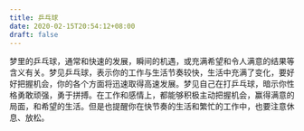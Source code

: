 ```yaml
---
title: 乒乓球
date: 2020-02-15T20:54:12+08:00
draft: false
---
```


梦里的乒乓球，通常和快速的发展，瞬间的机遇，或充满希望和令人满意的结果等含义有关。梦见乒乓球，表示你的工作与生活节奏较快，生活中充满了变化，要好好把握机会，你的各个方面将迅速取得高速发展。梦见自己在打乒乓球，暗示你性格勇敢顽强，勇于拼搏。在工作和感情上，都能够积极主动把握机会，赢得满意的局面，和希望的生活。但是也提醒你在快节奏的生活和繁忙的工作中，也要注意休息、放松。